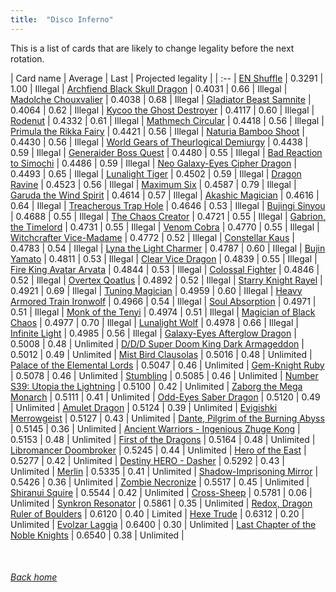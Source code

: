 ```yaml
---
title:  "Disco Inferno"
---
```


This is a list of cards that are likely to change legality before the next rotation.

| Card name | Average | Last | Projected legality |
| :-- |
[EN Shuffle](https://db.ygoprodeck.com/card/?search=EN%20Shuffle) | 0.3291 | 1.00 | Illegal |
[Archfiend Black Skull Dragon](https://db.ygoprodeck.com/card/?search=Archfiend%20Black%20Skull%20Dragon) | 0.4031 | 0.66 | Illegal |
[Madolche Chouxvalier](https://db.ygoprodeck.com/card/?search=Madolche%20Chouxvalier) | 0.4038 | 0.68 | Illegal |
[Gladiator Beast Samnite](https://db.ygoprodeck.com/card/?search=Gladiator%20Beast%20Samnite) | 0.4064 | 0.62 | Illegal |
[Kycoo the Ghost Destroyer](https://db.ygoprodeck.com/card/?search=Kycoo%20the%20Ghost%20Destroyer) | 0.4117 | 0.60 | Illegal |
[Rodenut](https://db.ygoprodeck.com/card/?search=Rodenut) | 0.4332 | 0.61 | Illegal |
[Mathmech Circular](https://db.ygoprodeck.com/card/?search=Mathmech%20Circular) | 0.4418 | 0.56 | Illegal |
[Primula the Rikka Fairy](https://db.ygoprodeck.com/card/?search=Primula%20the%20Rikka%20Fairy) | 0.4421 | 0.56 | Illegal |
[Naturia Bamboo Shoot](https://db.ygoprodeck.com/card/?search=Naturia%20Bamboo%20Shoot) | 0.4430 | 0.56 | Illegal |
[World Gears of Theurlogical Demiurgy](https://db.ygoprodeck.com/card/?search=World%20Gears%20of%20Theurlogical%20Demiurgy) | 0.4438 | 0.59 | Illegal |
[Generaider Boss Quest](https://db.ygoprodeck.com/card/?search=Generaider%20Boss%20Quest) | 0.4480 | 0.55 | Illegal |
[Bad Reaction to Simochi](https://db.ygoprodeck.com/card/?search=Bad%20Reaction%20to%20Simochi) | 0.4486 | 0.59 | Illegal |
[Neo Galaxy-Eyes Cipher Dragon](https://db.ygoprodeck.com/card/?search=Neo%20Galaxy-Eyes%20Cipher%20Dragon) | 0.4493 | 0.65 | Illegal |
[Lunalight Tiger](https://db.ygoprodeck.com/card/?search=Lunalight%20Tiger) | 0.4502 | 0.59 | Illegal |
[Dragon Ravine](https://db.ygoprodeck.com/card/?search=Dragon%20Ravine) | 0.4523 | 0.56 | Illegal |
[Maximum Six](https://db.ygoprodeck.com/card/?search=Maximum%20Six) | 0.4587 | 0.79 | Illegal |
[Garuda the Wind Spirit](https://db.ygoprodeck.com/card/?search=Garuda%20the%20Wind%20Spirit) | 0.4614 | 0.57 | Illegal |
[Akashic Magician](https://db.ygoprodeck.com/card/?search=Akashic%20Magician) | 0.4616 | 0.64 | Illegal |
[Treacherous Trap Hole](https://db.ygoprodeck.com/card/?search=Treacherous%20Trap%20Hole) | 0.4646 | 0.53 | Illegal |
[Bujingi Sinyou](https://db.ygoprodeck.com/card/?search=Bujingi%20Sinyou) | 0.4688 | 0.55 | Illegal |
[The Chaos Creator](https://db.ygoprodeck.com/card/?search=The%20Chaos%20Creator) | 0.4721 | 0.55 | Illegal |
[Gabrion, the Timelord](https://db.ygoprodeck.com/card/?search=Gabrion,%20the%20Timelord) | 0.4731 | 0.55 | Illegal |
[Venom Cobra](https://db.ygoprodeck.com/card/?search=Venom%20Cobra) | 0.4770 | 0.55 | Illegal |
[Witchcrafter Vice-Madame](https://db.ygoprodeck.com/card/?search=Witchcrafter%20Vice-Madame) | 0.4772 | 0.52 | Illegal |
[Constellar Kaus](https://db.ygoprodeck.com/card/?search=Constellar%20Kaus) | 0.4783 | 0.54 | Illegal |
[Lyna the Light Charmer](https://db.ygoprodeck.com/card/?search=Lyna%20the%20Light%20Charmer) | 0.4787 | 0.60 | Illegal |
[Bujin Yamato](https://db.ygoprodeck.com/card/?search=Bujin%20Yamato) | 0.4811 | 0.53 | Illegal |
[Clear Vice Dragon](https://db.ygoprodeck.com/card/?search=Clear%20Vice%20Dragon) | 0.4839 | 0.55 | Illegal |
[Fire King Avatar Arvata](https://db.ygoprodeck.com/card/?search=Fire%20King%20Avatar%20Arvata) | 0.4844 | 0.53 | Illegal |
[Colossal Fighter](https://db.ygoprodeck.com/card/?search=Colossal%20Fighter) | 0.4846 | 0.52 | Illegal |
[Overtex Qoatlus](https://db.ygoprodeck.com/card/?search=Overtex%20Qoatlus) | 0.4892 | 0.52 | Illegal |
[Starry Knight Rayel](https://db.ygoprodeck.com/card/?search=Starry%20Knight%20Rayel) | 0.4921 | 0.69 | Illegal |
[Tuning Magician](https://db.ygoprodeck.com/card/?search=Tuning%20Magician) | 0.4959 | 0.60 | Illegal |
[Heavy Armored Train Ironwolf](https://db.ygoprodeck.com/card/?search=Heavy%20Armored%20Train%20Ironwolf) | 0.4966 | 0.54 | Illegal |
[Soul Absorption](https://db.ygoprodeck.com/card/?search=Soul%20Absorption) | 0.4971 | 0.51 | Illegal |
[Monk of the Tenyi](https://db.ygoprodeck.com/card/?search=Monk%20of%20the%20Tenyi) | 0.4974 | 0.51 | Illegal |
[Magician of Black Chaos](https://db.ygoprodeck.com/card/?search=Magician%20of%20Black%20Chaos) | 0.4977 | 0.70 | Illegal |
[Lunalight Wolf](https://db.ygoprodeck.com/card/?search=Lunalight%20Wolf) | 0.4978 | 0.66 | Illegal |
[Infinite Light](https://db.ygoprodeck.com/card/?search=Infinite%20Light) | 0.4985 | 0.56 | Illegal |
[Galaxy-Eyes Afterglow Dragon](https://db.ygoprodeck.com/card/?search=Galaxy-Eyes%20Afterglow%20Dragon) | 0.5008 | 0.48 | Unlimited |
[D/D/D Super Doom King Dark Armageddon](https://db.ygoprodeck.com/card/?search=D/D/D%20Super%20Doom%20King%20Dark%20Armageddon) | 0.5012 | 0.49 | Unlimited |
[Mist Bird Clausolas](https://db.ygoprodeck.com/card/?search=Mist%20Bird%20Clausolas) | 0.5016 | 0.48 | Unlimited |
[Palace of the Elemental Lords](https://db.ygoprodeck.com/card/?search=Palace%20of%20the%20Elemental%20Lords) | 0.5047 | 0.46 | Unlimited |
[Gem-Knight Ruby](https://db.ygoprodeck.com/card/?search=Gem-Knight%20Ruby) | 0.5078 | 0.46 | Unlimited |
[Stumbling](https://db.ygoprodeck.com/card/?search=Stumbling) | 0.5085 | 0.46 | Unlimited |
[Number S39: Utopia the Lightning](https://db.ygoprodeck.com/card/?search=Number%20S39:%20Utopia%20the%20Lightning) | 0.5100 | 0.42 | Unlimited |
[Zaborg the Mega Monarch](https://db.ygoprodeck.com/card/?search=Zaborg%20the%20Mega%20Monarch) | 0.5111 | 0.41 | Unlimited |
[Odd-Eyes Saber Dragon](https://db.ygoprodeck.com/card/?search=Odd-Eyes%20Saber%20Dragon) | 0.5120 | 0.49 | Unlimited |
[Amulet Dragon](https://db.ygoprodeck.com/card/?search=Amulet%20Dragon) | 0.5124 | 0.39 | Unlimited |
[Evigishki Merrowgeist](https://db.ygoprodeck.com/card/?search=Evigishki%20Merrowgeist) | 0.5127 | 0.43 | Unlimited |
[Dante, Pilgrim of the Burning Abyss](https://db.ygoprodeck.com/card/?search=Dante,%20Pilgrim%20of%20the%20Burning%20Abyss) | 0.5145 | 0.36 | Unlimited |
[Ancient Warriors - Ingenious Zhuge Kong](https://db.ygoprodeck.com/card/?search=Ancient%20Warriors%20-%20Ingenious%20Zhuge%20Kong) | 0.5153 | 0.48 | Unlimited |
[First of the Dragons](https://db.ygoprodeck.com/card/?search=First%20of%20the%20Dragons) | 0.5164 | 0.48 | Unlimited |
[Libromancer Doombroker](https://db.ygoprodeck.com/card/?search=Libromancer%20Doombroker) | 0.5245 | 0.44 | Unlimited |
[Hero of the East](https://db.ygoprodeck.com/card/?search=Hero%20of%20the%20East) | 0.5277 | 0.42 | Unlimited |
[Destiny HERO - Dasher](https://db.ygoprodeck.com/card/?search=Destiny%20HERO%20-%20Dasher) | 0.5292 | 0.43 | Unlimited |
[Merlin](https://db.ygoprodeck.com/card/?search=Merlin) | 0.5335 | 0.41 | Unlimited |
[Shadow-Imprisoning Mirror](https://db.ygoprodeck.com/card/?search=Shadow-Imprisoning%20Mirror) | 0.5426 | 0.36 | Unlimited |
[Zombie Necronize](https://db.ygoprodeck.com/card/?search=Zombie%20Necronize) | 0.5517 | 0.45 | Unlimited |
[Shiranui Squire](https://db.ygoprodeck.com/card/?search=Shiranui%20Squire) | 0.5544 | 0.42 | Unlimited |
[Cross-Sheep](https://db.ygoprodeck.com/card/?search=Cross-Sheep) | 0.5781 | 0.06 | Unlimited |
[Synkron Resonator](https://db.ygoprodeck.com/card/?search=Synkron%20Resonator) | 0.5861 | 0.35 | Unlimited |
[Redox, Dragon Ruler of Boulders](https://db.ygoprodeck.com/card/?search=Redox,%20Dragon%20Ruler%20of%20Boulders) | 0.6120 | 0.40 | Limited |
[Hexe Trude](https://db.ygoprodeck.com/card/?search=Hexe%20Trude) | 0.6312 | 0.20 | Unlimited |
[Evolzar Laggia](https://db.ygoprodeck.com/card/?search=Evolzar%20Laggia) | 0.6400 | 0.30 | Unlimited |
[Last Chapter of the Noble Knights](https://db.ygoprodeck.com/card/?search=Last%20Chapter%20of%20the%20Noble%20Knights) | 0.6540 | 0.38 | Unlimited |

<br>

###### [Back home](index)